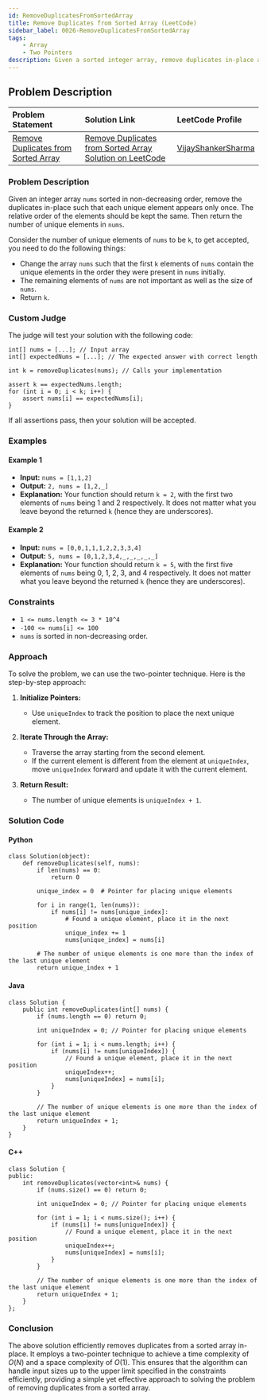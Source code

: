 ```yaml
---
id: RemoveDuplicatesFromSortedArray
title: Remove Duplicates from Sorted Array (LeetCode)
sidebar_label: 0026-RemoveDuplicatesFromSortedArray
tags:
    - Array
    - Two Pointers
description: Given a sorted integer array, remove duplicates in-place and return the new length of the array with unique elements.
---
```


## Problem Description

| Problem Statement                                                                                           | Solution Link                                                                                                                               | LeetCode Profile                                   |
| :----------------------------------------------------------------------------------------------------------- | :------------------------------------------------------------------------------------------------------------------------------------------ | :------------------------------------------------- |
| [Remove Duplicates from Sorted Array](https://leetcode.com/problems/remove-duplicates-from-sorted-array/)                                         | [Remove Duplicates from Sorted Array Solution on LeetCode](https://leetcode.com/problems/remove-duplicates-from-sorted-array/solutions/) | [VijayShankerSharma](https://leetcode.com/u/darkknight648/) |

### Problem Description

Given an integer array `nums` sorted in non-decreasing order, remove the duplicates in-place such that each unique element appears only once. The relative order of the elements should be kept the same. Then return the number of unique elements in `nums`.

Consider the number of unique elements of `nums` to be `k`, to get accepted, you need to do the following things:
- Change the array `nums` such that the first `k` elements of `nums` contain the unique elements in the order they were present in `nums` initially. 
- The remaining elements of `nums` are not important as well as the size of `nums`.
- Return `k`.

### Custom Judge

The judge will test your solution with the following code:

```
int[] nums = [...]; // Input array
int[] expectedNums = [...]; // The expected answer with correct length

int k = removeDuplicates(nums); // Calls your implementation

assert k == expectedNums.length;
for (int i = 0; i < k; i++) {
    assert nums[i] == expectedNums[i];
}
```

If all assertions pass, then your solution will be accepted.

### Examples

#### Example 1

- **Input:** `nums = [1,1,2]`
- **Output:** `2, nums = [1,2,_]`
- **Explanation:** Your function should return `k = 2`, with the first two elements of `nums` being 1 and 2 respectively. It does not matter what you leave beyond the returned `k` (hence they are underscores).

#### Example 2

- **Input:** `nums = [0,0,1,1,1,2,2,3,3,4]`
- **Output:** `5, nums = [0,1,2,3,4,_,_,_,_,_]`
- **Explanation:** Your function should return `k = 5`, with the first five elements of `nums` being 0, 1, 2, 3, and 4 respectively. It does not matter what you leave beyond the returned `k` (hence they are underscores).

### Constraints

- `1 <= nums.length <= 3 * 10^4`
- `-100 <= nums[i] <= 100`
- `nums` is sorted in non-decreasing order.

### Approach

To solve the problem, we can use the two-pointer technique. Here is the step-by-step approach:

1. **Initialize Pointers:**
   - Use `uniqueIndex` to track the position to place the next unique element.

2. **Iterate Through the Array:**
   - Traverse the array starting from the second element.
   - If the current element is different from the element at `uniqueIndex`, move `uniqueIndex` forward and update it with the current element.

3. **Return Result:**
   - The number of unique elements is `uniqueIndex + 1`.

### Solution Code

#### Python

```
class Solution(object):
    def removeDuplicates(self, nums):
        if len(nums) == 0:
            return 0
        
        unique_index = 0  # Pointer for placing unique elements
        
        for i in range(1, len(nums)):
            if nums[i] != nums[unique_index]:
                # Found a unique element, place it in the next position
                unique_index += 1
                nums[unique_index] = nums[i]
        
        # The number of unique elements is one more than the index of the last unique element
        return unique_index + 1
```

#### Java
```
class Solution {
    public int removeDuplicates(int[] nums) {
        if (nums.length == 0) return 0;
        
        int uniqueIndex = 0; // Pointer for placing unique elements
        
        for (int i = 1; i < nums.length; i++) {
            if (nums[i] != nums[uniqueIndex]) {
                // Found a unique element, place it in the next position
                uniqueIndex++;
                nums[uniqueIndex] = nums[i];
            }
        }
        
        // The number of unique elements is one more than the index of the last unique element
        return uniqueIndex + 1;
    }
}
```

#### C++
```
class Solution {
public:
    int removeDuplicates(vector<int>& nums) {
        if (nums.size() == 0) return 0;
        
        int uniqueIndex = 0; // Pointer for placing unique elements
        
        for (int i = 1; i < nums.size(); i++) {
            if (nums[i] != nums[uniqueIndex]) {
                // Found a unique element, place it in the next position
                uniqueIndex++;
                nums[uniqueIndex] = nums[i];
            }
        }
        
        // The number of unique elements is one more than the index of the last unique element
        return uniqueIndex + 1;
    }
};
```

### Conclusion

The above solution efficiently removes duplicates from a sorted array in-place. It employs a two-pointer technique to achieve a time complexity of $O(N)$ and a space complexity of $O(1)$. This ensures that the algorithm can handle input sizes up to the upper limit specified in the constraints efficiently, providing a simple yet effective approach to solving the problem of removing duplicates from a sorted array.
